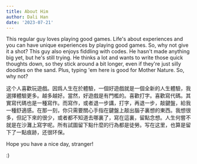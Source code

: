 ```yaml
---
title: About Him
author: Dali Han
date: '2023-07-21'
---
```


This regular guy loves playing good games. Life's about experiences and you can have unique experiences by playing good games. So, why not give it a shot? This guy also enjoys fiddling with codes. He hasn't made anything big yet, but he's still trying. He thinks a lot and wants to write those quick thoughts down, so they stick around a bit longer, even if they're just silly doodles on the sand. Plus, typing 'em here is good for Mother Nature. So, why not?

这个人喜歡玩遊戲。因爲人生在於體驗，一個好遊戲就是一個全新的人生體驗，我選擇體驗更多。越多越好。當然，好遊戲是有門檻的。喜歡打字。喜歡寫代碼。其實寫代碼也是一種寫作。而寫作，或者退一步講，打字，再退一步，敲鍵盤，給我一種舒適感。在那一刻，你只需要關心手指在鍵盤上敲出腦子裏想的東西。我想很多，但記下來的很少，或者都不知道去哪裏了，寫在這裏，留點念想。人生何嘗不就是在沙灘上寫字呢。所有試圖留下點什麼的行為都是徒勞。写在这里，也算是留下了一點痕跡，还很环保。

Hope you have a nice day, stranger! 

:)
